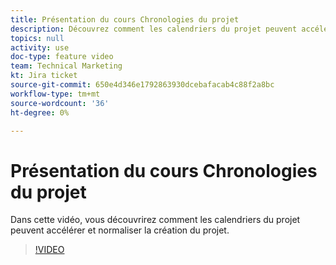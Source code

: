 ```yaml
---
title: Présentation du cours Chronologies du projet
description: Découvrez comment les calendriers du projet peuvent accélérer et normaliser la création du projet.
topics: null
activity: use
doc-type: feature video
team: Technical Marketing
kt: Jira ticket
source-git-commit: 650e4d346e1792863930dcebafacab4c88f2a8bc
workflow-type: tm+mt
source-wordcount: '36'
ht-degree: 0%

---
```


# Présentation du cours Chronologies du projet

Dans cette vidéo, vous découvrirez comment les calendriers du projet peuvent accélérer et normaliser la création du projet.

>[!VIDEO](https://video.tv.adobe.com/v/335212/?quality=12&learn=on)
